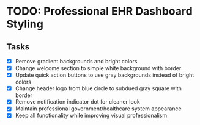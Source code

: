 # TODO: Professional EHR Dashboard Styling

## Tasks
- [x] Remove gradient backgrounds and bright colors
- [x] Change welcome section to simple white background with border
- [x] Update quick action buttons to use gray backgrounds instead of bright colors
- [x] Change header logo from blue circle to subdued gray square with border
- [x] Remove notification indicator dot for cleaner look
- [x] Maintain professional government/healthcare system appearance
- [x] Keep all functionality while improving visual professionalism
